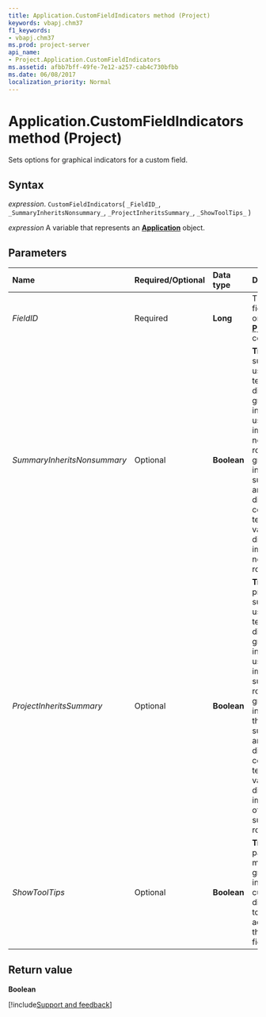 ```yaml
---
title: Application.CustomFieldIndicators method (Project)
keywords: vbapj.chm37
f1_keywords:
- vbapj.chm37
ms.prod: project-server
api_name:
- Project.Application.CustomFieldIndicators
ms.assetid: afbb7bff-49fe-7e12-a257-cab4c730bfbb
ms.date: 06/08/2017
localization_priority: Normal
---
```



# Application.CustomFieldIndicators method (Project)

Sets options for graphical indicators for a custom field.


## Syntax

_expression_. `CustomFieldIndicators`( `_FieldID_`, `_SummaryInheritsNonsummary_`, `_ProjectInheritsSummary_`, `_ShowToolTips_` )

_expression_ A variable that represents an **[Application](Project.Application.md)** object.


## Parameters



|Name|Required/Optional|Data type|Description|
|:-----|:-----|:-----|:-----|
| _FieldID_|Required|**Long**|The custom field. Can be one of the  **[PjCustomField](Project.PjCustomField.md)** constants.|
| _SummaryInheritsNonsummary_|Optional|**Boolean**|**True** if summary rows use the same test criteria for displaying graphical indicators and use the same images as nonsummary rows. **False** if graphical indicators for summary rows are based on a different set of comparison tests and values and use different images than nonsummary rows.|
| _ProjectInheritsSummary_|Optional|**Boolean**|**True** if the project summary row uses the same test criteria for displaying graphical indicators and uses the same images as summary rows. **False** if graphical indicators for the project summary row are based on a different set of comparison tests and values and use different images than other summary rows.|
| _ShowToolTips_|Optional|**Boolean**|**True** if pausing the mouse over a graphical indicator in a custom field displays a tooltip with the actual data for the custom field.|

## Return value

 **Boolean**

[!include[Support and feedback](~/includes/feedback-boilerplate.md)]